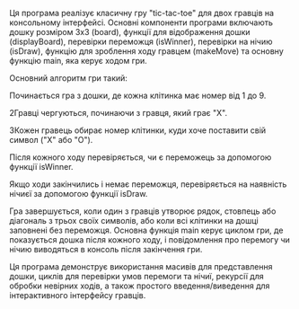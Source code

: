 Ця програма реалізує класичну гру "tic-tac-toe" для двох гравців на консольному інтерфейсі. Основні компоненти програми включають дошку розміром 3x3 (board), функції для відображення дошки (displayBoard), перевірки переможця (isWinner), перевірки на нічию (isDraw), функцію для зроблення ходу гравцем (makeMove) та основну функцію main, яка керує ходом гри.

Основний алгоритм гри такий:

Починається гра з дошки, де кожна клітинка має номер від 1 до 9.

2Гравці чергуються, починаючи з гравця, який грає "X".

3Кожен гравець обирає номер клітинки, куди хоче поставити свій символ ("X" або "O").

Після кожного ходу перевіряється, чи є переможець за допомогою функції isWinner.

Якщо ходи закінчились і немає переможця, перевіряється на наявність нічиєї за допомогою функції isDraw.

Гра завершується, коли один з гравців утворює рядок, стовпець або діагональ з трьох своїх символів, або коли всі клітинки на дошці заповнені без переможця.
Основна функція main керує циклом гри, де показується дошка після кожного ходу, і повідомлення про перемогу чи нічию виводяться в консоль після закінчення гри.

Ця програма демонструє використання масивів для представлення дошки, циклів для перевірки умов перемоги та нічиї, рекурсії для обробки невірних ходів, а також простого введення/виведення для інтерактивного інтерфейсу гравців.
